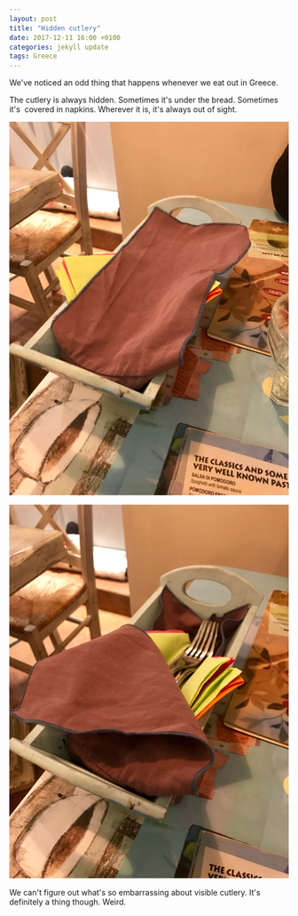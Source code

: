 ```yaml
---
layout: post
title: "Hidden cutlery"
date: 2017-12-11 16:00 +0100
categories: jekyll update
tags: Greece
---
```


We've noticed an odd thing that happens whenever we eat out in Greece.

The cutlery is always hidden. Sometimes it's under the bread. Sometimes it's  covered in napkins. Wherever it is, it's always out of sight.

![Cutlery in a basket hidden from view by a napkin placed to cover the contents](https://github.com/tombye/trexit/raw/gh-pages/assets/images/hidden-cutlery.jpg)

![Cutlery in a basket previously hidden from view by a napkin but now revealed](https://github.com/tombye/trexit/raw/gh-pages/assets/images/hidden-cutlery-revealed.jpg)

We can't figure out what's so embarrassing about visible cutlery. It's definitely a thing though. Weird.
